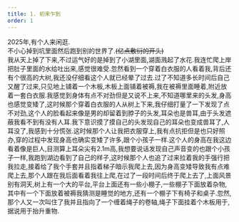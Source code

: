 ```yaml
---
title: 1. 初来乍到
order: 1
---
```


2025年,有个人来闲逛.  
不小心掉到坑里面然后跑到别的世界了.~~(亿点敷衍的开头)~~  
我从天上掉了下来,不过运气好的是掉到了小湖里面,湖面溅起了水花.我连忙爬上岸把肚子里面的水给吐出来,感觉很难受.忽然看到一个穿着白衣服的人看着我,背后还有个很高的大树,我还没仔细看这个人就已经晕了过去.过了不知道多长时间后自己又醒了过来,只见地上铺着一个木板,木板上面铺着被褥,我在被褥里面睡着,附近放着一套白衣服.我感觉到身体有点不对劲但是又说不上来,不知道哪里来的头发,身高也感觉变矮了,这时候那个穿着白衣服的人从树上下来,我仔细打量了一下发现了点不对劲,这个人的脸看起来像是男的却留着到脖子的头发,耳朵也是兽耳,由于头发遮蔽我看不到有没有人耳.我下意识摸了摸自己的头发现自己的耳朵也变成兽耳了,人耳没了,我感到十分慌张.这时候那个人让我把衣服穿上,我有点抗拒但是也只好照办,穿的过程中发现身高也确实变矮了许多,跟个小孩子一样.这个人的身高在我这边看着像是巨人,目测算上耳朵尖有2.1m高,我想要说话发现自己声音变的也跟个小孩子一样,我跑到湖边看到了自己的样子,这时候那个人也追了过来拉着我的手强行把我拉走,接着给了我个手套并且指着梯子暗示我爬上去,因为身高变矮导致我有点难爬上去,那个人跟在我后面看着我往上爬,在过了一段时间后终于爬上去了,上面风景别有洞天,树上有一个大的平台,平台上面还有一些小棚子,一些棚子下面放着杂物,其中有一个下面放着被褥我猜测是睡觉的地方,还有一个棚子下有椅子和桌子.忽然,那个人又一次叫住了我并且指向了一个缠着绳子的卷轴,绳子下面挂着个木板用于,据说用于抬升重物.
